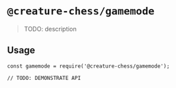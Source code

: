# `@creature-chess/gamemode`

> TODO: description

## Usage

```
const gamemode = require('@creature-chess/gamemode');

// TODO: DEMONSTRATE API
```
